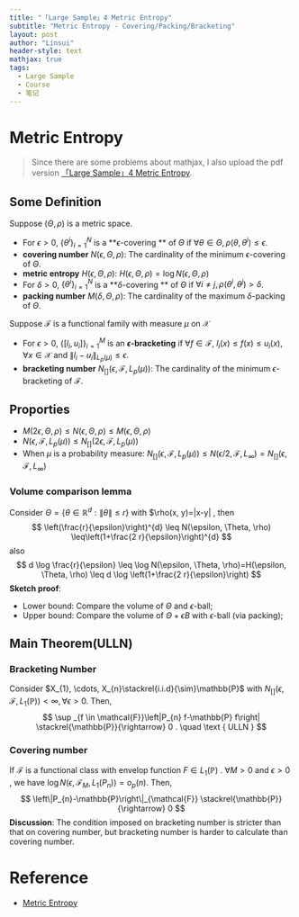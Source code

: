 ```yaml
---
title: "「Large Sample」4 Metric Entropy"
subtitle: "Metric Entropy - Covering/Packing/Bracketing"
layout: post
author: "Linsui"
header-style: text
mathjax: true
tags:
  - Large Sample
  - Course
  - 笔记
---
```


#  Metric Entropy

> Since there are some problems about mathjax, I also upload the pdf version <a href="https://denglinsui.github.io/reading-note/pdf/LargeSample/04.pdf" target="_blank">「Large Sample」4 Metric Entropy</a>.

## Some Definition

Suppose $(\Theta, \rho)$ is a metric space. 

- For $\epsilon>0$, $\left\{\theta^{i}\right\}_{i=1}^{N}$  is a **$\epsilon$-covering ** of $\Theta$ if $\forall\theta\in\Theta,\rho(\theta,\theta^i)\leq \epsilon$.
- **covering number** $N(\epsilon,\Theta,\rho)$: The cardinality of the minimum $\epsilon$-covering of $\Theta$.
- **metric entropy** $H(\epsilon,\Theta,\rho)$: $H(\epsilon,\Theta,\rho)=\log N(\epsilon,\Theta,\rho)$
- For $\delta>0$,  $\left\{\theta^{i}\right\}_{i=1}^{N}$  is a **$\delta$-covering ** of $\Theta$ if $\forall i\not=j,\rho(\theta^i,\theta^j)>\delta$.
- **packing number** $M(\delta,\Theta,\rho)$: The cardinality of the maximum $\delta$-packing of $\Theta$.

Suppose $\mathcal{F}$ is a functional family with measure $\mu$ on $\mathcal{X}$

- For $\epsilon>0$, $\left\{\left[l_{i}, u_{i}\right]\right\}_{i=1}^{M}$ is an **$\epsilon$-bracketing** if $\forall f \in \mathcal{F},$ $l_{i}(x) \leq f(x) \leq u_{i}(x), \forall x \in \mathcal{X}$ and $\left\|l_{i}-u_{i}\right\|_{L_{p}(\mu)} \leq \epsilon$.
- **bracketing number** $N_{[]}\left(\epsilon, \mathcal{F}, L_{p}(\mu)\right)$: The cardinality of the minimum $\epsilon$-bracketing of $\mathcal{F}$.

## Proporties

- $M(2 \epsilon, \Theta, \rho) \leq N(\epsilon, \Theta, \rho) \leq M(\epsilon, \Theta, \rho)$
- $N\left(\epsilon, \mathcal{F}, L_{p}(\mu)\right) \leq N_{[]}\left(2 \epsilon, \mathcal{F}, L_{p}(\mu)\right)$
- When $\mu$ is a probability measure: $N_{[]}\left(\epsilon, \mathcal{F}, L_{p}(\mu)\right) \leq N\left(\epsilon / 2, \mathcal{F}, L_{\infty}\right)=N_{[]}\left(\epsilon, \mathcal{F}, L_{\infty}\right)$

### Volume comparison lemma

Consider $\Theta=\left\{\theta \in \mathbb{R}^{d}:\|\theta\| \leq r\right\}$ with $\rho(x, y)=\|x-y\| , then
$$
\left(\frac{r}{\epsilon}\right)^{d} \leq N(\epsilon, \Theta, \rho) \leq\left(1+\frac{2 r}{\epsilon}\right)^{d}
$$
also
$$
d \log \frac{r}{\epsilon} \leq \log N(\epsilon, \Theta, \rho)=H(\epsilon, \Theta, \rho) \leq d \log \left(1+\frac{2 r}{\epsilon}\right)
$$
**Sketch proof**: 

- Lower bound: Compare the volume of $\Theta$ and $\epsilon$-ball;
- Upper bound: Compare the volume of $\Theta+\epsilon B$ with $\epsilon$-ball (via packing);

## Main Theorem(ULLN)

### Bracketing Number

Consider $X_{1}, \cdots, X_{n}\stackrel{i.i.d}{\sim}\mathbb{P}$  with $N_{[]}\left(\epsilon, \mathcal{F}, L_{1}(\mathbb{P})\right)<\infty,\forall\epsilon>0 .$ Then,
$$
\sup _{f \in \mathcal{F}}\left|P_{n} f-\mathbb{P} f\right| \stackrel{\mathbb{P}}{\rightarrow} 0 . \quad \text { ULLN }
$$

### Covering number

If $\mathcal{F}$ is a functional class with envelop function $F \in L_{1}(\mathbb{P})$ .  $\forall M>0$ and $\epsilon>0$ , we have $\log N\left(\epsilon, \mathcal{F}_{M}, L_{1}\left(P_{n}\right)\right)=o_{p}(n)$. Then,
$$
\left\|P_{n}-\mathbb{P}\right\|_{\mathcal{F}} \stackrel{\mathbb{P}}{\rightarrow} 0
$$
**Discussion**: The condition imposed on bracketing number is stricter than that on covering number, but bracketing number is harder to calculate than covering number.

# Reference

- [Metric Entropy](http://shjkx.wang/index.php/%E8%AE%A8%E8%AE%BA:%E7%BB%9F%E8%AE%A1%E5%A4%A7%E6%A0%B7%E6%9C%AC%E7%90%86%E8%AE%BA_%E5%BA%A6%E9%87%8F%E7%86%B5)

  



